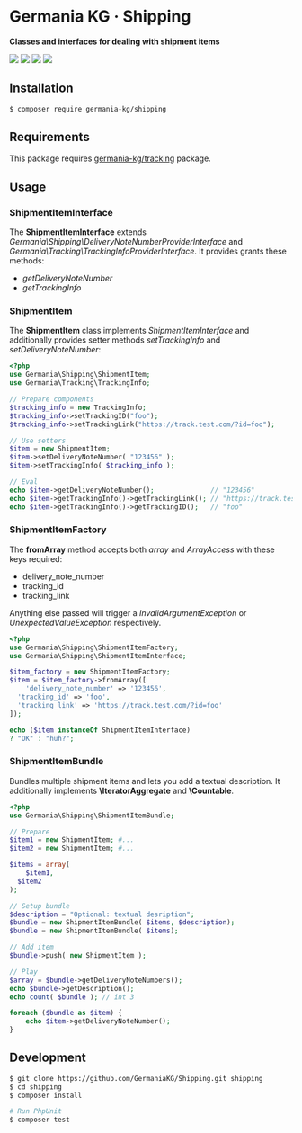 # Germania KG · Shipping

**Classes and interfaces for dealing with shipment items**

![](https://img.shields.io/packagist/php-v/germania-kg/shipping.svg)
![](https://img.shields.io/travis/GermaniaKG/Shipping.svg)
![](https://img.shields.io/scrutinizer/g/germaniakg/shipping.svg)
![](https://img.shields.io/scrutinizer/coverage/g/GermaniaKG/Shipping.svg)


## Installation

```bash
$ composer require germania-kg/shipping
```



## Requirements

This package requires [germania-kg/tracking](https://packagist.org/packages/germania-kg/tracking) package.



## Usage



### ShipmentItemInterface

The **ShipmentItemInterface** extends *Germania\Shipping\DeliveryNoteNumberProviderInterface* and *Germania\Tracking\TrackingInfoProviderInterface*. It provides grants these methods:

- *getDeliveryNoteNumber*
- *getTrackingInfo*



### ShipmentItem

The **ShipmentItem** class implements *ShipmentItemInterface* and additionally provides setter methods *setTrackingInfo* and *setDeliveryNoteNumber*:

```php
<?php
use Germania\Shipping\ShipmentItem;
use Germania\Tracking\TrackingInfo;

// Prepare components
$tracking_info = new TrackingInfo;
$tracking_info->setTrackingID("foo");
$tracking_info->setTrackingLink("https://track.test.com/?id=foo");

// Use setters
$item = new ShipmentItem;
$item->setDeliveryNoteNumber( "123456" );
$item->setTrackingInfo( $tracking_info );

// Eval
echo $item->getDeliveryNoteNumber();              // "123456"
echo $item->getTrackingInfo()->getTrackingLink(); // "https://track.test.com/?id=foo"
echo $item->getTrackingInfo()->getTrackingID();   // "foo"

```



### ShipmentItemFactory

The **fromArray** method accepts both *array* and *ArrayAccess* with these keys required:

- delivery_note_number
- tracking_id
- tracking_link

Anything else passed will trigger a *InvalidArgumentException* or *UnexpectedValueException* respectively.

```php
<?php
use Germania\Shipping\ShipmentItemFactory;  
use Germania\Shipping\ShipmentItemInterface;  

$item_factory = new ShipmentItemFactory;
$item = $item_factory->fromArray([
 	'delivery_note_number' => '123456',
  'tracking_id' => 'foo',
  'tracking_link' => 'https://track.test.com/?id=foo'
]);

echo ($item instanceOf ShipmentItemInterface)
? "OK" : "huh?";
```



### ShipmentItemBundle

Bundles multiple shipment items and lets you add a textual description. It additionally implements **\IteratorAggregate** and **\Countable**.

```php
<?php
use Germania\Shipping\ShipmentItemBundle; 

// Prepare
$item1 = new ShipmentItem; #...
$item2 = new ShipmentItem; #...

$items = array(
	$item1,
  $item2
);

// Setup bundle
$description = "Optional: textual desription";
$bundle = new ShipmentItemBundle( $items, $description);
$bundle = new ShipmentItemBundle( $items);

// Add item
$bundle->push( new ShipmentItem );

// Play
$array = $bundle->getDeliveryNoteNumbers();
echo $bundle->getDescription();
echo count( $bundle ); // int 3

foreach ($bundle as $item) {
	echo $item->getDeliveryNoteNumber();  
}

```




## Development

```bash
$ git clone https://github.com/GermaniaKG/Shipping.git shipping
$ cd shipping
$ composer install

# Run PhpUnit
$ composer test
```

